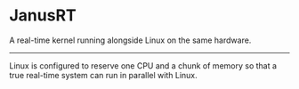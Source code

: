 # JanusRT

A real-time kernel running alongside Linux on the same hardware.

---

Linux is configured to reserve one CPU and a chunk of
memory so that a true real-time system can run in parallel with Linux.

